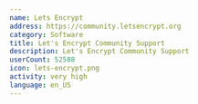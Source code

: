 ```yaml
---
name: Lets Encrypt
address: https://community.letsencrypt.org
category: Software
title: Let's Encrypt Community Support
description: Let's Encrypt Community Support
userCount: 52588
icon: lets-encrypt.png
activity: very high
language: en_US
---
```

